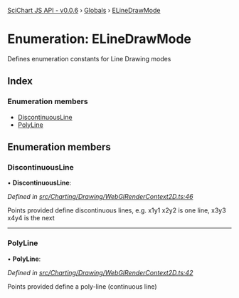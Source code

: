 [SciChart JS API - v0.0.6](../README.md) › [Globals](../globals.md) › [ELineDrawMode](elinedrawmode.md)

# Enumeration: ELineDrawMode

Defines enumeration constants for Line Drawing modes

## Index

### Enumeration members

* [DiscontinuousLine](elinedrawmode.md#discontinuousline)
* [PolyLine](elinedrawmode.md#polyline)

## Enumeration members

###  DiscontinuousLine

• **DiscontinuousLine**:

*Defined in [src/Charting/Drawing/WebGlRenderContext2D.ts:46](https://github.com/ABTSoftware/SciChart.Dev/blob/f6fba97af2/Web/src/SciChart/src/Charting/Drawing/WebGlRenderContext2D.ts#L46)*

Points provided define discontinuous lines, e.g. x1y1 x2y2  is one line, x3y3 x4y4 is the next

___

###  PolyLine

• **PolyLine**:

*Defined in [src/Charting/Drawing/WebGlRenderContext2D.ts:42](https://github.com/ABTSoftware/SciChart.Dev/blob/f6fba97af2/Web/src/SciChart/src/Charting/Drawing/WebGlRenderContext2D.ts#L42)*

Points provided define a poly-line (continuous line)
